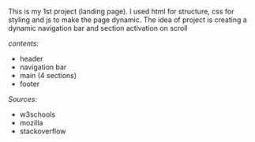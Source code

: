 This is my 1st project (landing page). 
I used html for structure, css for styling and js to make the page dynamic. 
The idea of project is creating a dynamic navigation bar and section activation on scroll

*contents:*
- header
- navigation bar
- main (4 sections)
- footer

*Sources:*
- w3schools
- mozilla
- stackoverflow

